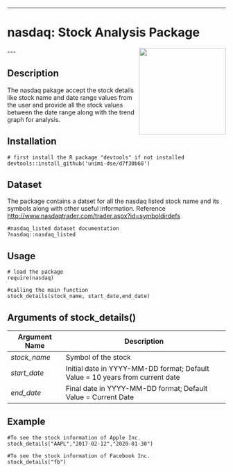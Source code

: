 
---
# nasdaq: Stock Analysis Package   
<div><img src="https://www.nasdaq.com/themes/nsdq/dist/assets/images/logo.svg" width="200px" align="right"></div>
---

## Description

The nasdaq pakage accept the stock details like stock name and date range values from the user and provide all the stock values between the date range along with the trend graph for analysis.

## Installation
```
# first install the R package "devtools" if not installed
devtools::install_github('unimi-dse/d7f30b68')
```
## Dataset
The package contains a datset for all the nasdaq listed stock name and its symbols along with other useful information. Reference <http://www.nasdaqtrader.com/trader.aspx?id=symboldirdefs>
```
#nasdaq_listed dataset documentation
?nasdaq::nasdaq_listed
```
## Usage
```
# load the package
require(nasdaq)

#calling the main function
stock_details(stock_name, start_date,end_date)
```
## Arguments of stock_details()
Argument Name  | Description
---------------|--------------
*stock_name*   |Symbol of the stock
*start_date*   |Initial date in YYYY-MM-DD format; Default Value = 10 years from current date
*end_date*     |Final date in YYYY-MM-DD format; Default Value = Current Date

## Example
```
#To see the stock information of Apple Inc.
stock_details("AAPL","2017-02-12","2020-01-30")

#To see the stock information of Facebook Inc.
stock_details("fb")
```

